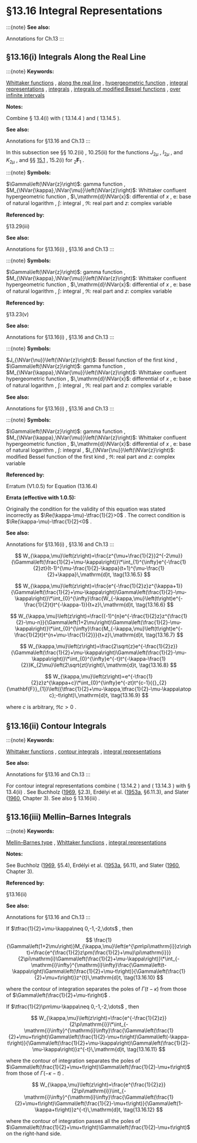 # §13.16 Integral Representations

:::{note}
**See also:**

Annotations for Ch.13
:::


## §13.16(i) Integrals Along the Real Line

:::{note}
**Keywords:**

[Whittaker functions](http://dlmf.nist.gov/search/search?q=Whittaker%20functions) , [along the real line](http://dlmf.nist.gov/search/search?q=along%20the%20real%20line) , [hypergeometric function](http://dlmf.nist.gov/search/search?q=hypergeometric%20function) , [integral representations](http://dlmf.nist.gov/search/search?q=integral%20representations) , [integrals](http://dlmf.nist.gov/search/search?q=integrals) , [integrals of modified Bessel functions](http://dlmf.nist.gov/search/search?q=integrals%20of%20modified%20Bessel%20functions) , [over infinite intervals](http://dlmf.nist.gov/search/search?q=over%20infinite%20intervals)

**Notes:**

Combine § 13.4(i) with ( 13.14.4 ) and ( 13.14.5 ).

**See also:**

Annotations for §13.16 and Ch.13
:::

In this subsection see §§ 10.2(ii) , 10.25(ii) for the functions $J_{2\mu}$ , $I_{2\mu}$ , and $K_{2\mu}$ , and §§ [15.1](./15.1.md "§15.1 Special Notation ‣ Notation ‣ Chapter 15 Hypergeometric Function") , 15.2(i) for ${{}_{2}{\mathbf{F}}_{1}}$ .

:::{note}
**Symbols:**

$\Gamma\left(\NVar{z}\right)$: gamma function , $M_{\NVar{\kappa},\NVar{\mu}}\left(\NVar{z}\right)$: Whittaker confluent hypergeometric function , $\,\mathrm{d}\NVar{x}$: differential of $x$ , $\mathrm{e}$: base of natural logarithm , $\int$: integral , $\Re$: real part and $z$: complex variable

**Referenced by:**

§13.29(iii)

**See also:**

Annotations for §13.16(i) , §13.16 and Ch.13
:::

:::{note}
**Symbols:**

$\Gamma\left(\NVar{z}\right)$: gamma function , $M_{\NVar{\kappa},\NVar{\mu}}\left(\NVar{z}\right)$: Whittaker confluent hypergeometric function , $\,\mathrm{d}\NVar{x}$: differential of $x$ , $\mathrm{e}$: base of natural logarithm , $\int$: integral , $\Re$: real part and $z$: complex variable

**Referenced by:**

§13.23(v)

**See also:**

Annotations for §13.16(i) , §13.16 and Ch.13
:::

:::{note}
**Symbols:**

$J_{\NVar{\nu}}\left(\NVar{z}\right)$: Bessel function of the first kind , $\Gamma\left(\NVar{z}\right)$: gamma function , $M_{\NVar{\kappa},\NVar{\mu}}\left(\NVar{z}\right)$: Whittaker confluent hypergeometric function , $\,\mathrm{d}\NVar{x}$: differential of $x$ , $\mathrm{e}$: base of natural logarithm , $\int$: integral , $\Re$: real part and $z$: complex variable

**See also:**

Annotations for §13.16(i) , §13.16 and Ch.13
:::

:::{note}
**Symbols:**

$\Gamma\left(\NVar{z}\right)$: gamma function , $M_{\NVar{\kappa},\NVar{\mu}}\left(\NVar{z}\right)$: Whittaker confluent hypergeometric function , $\,\mathrm{d}\NVar{x}$: differential of $x$ , $\mathrm{e}$: base of natural logarithm , $\int$: integral , $I_{\NVar{\nu}}\left(\NVar{z}\right)$: modified Bessel function of the first kind , $\Re$: real part and $z$: complex variable

**Referenced by:**

Erratum (V1.0.5) for Equation (13.16.4)

**Errata (effective with 1.0.5):**

Originally the condition for the validity of this equation was stated incorrectly as $\Re(\kappa-\mu)-\tfrac{1}{2}>0$ . The correct condition is $\Re(\kappa-\mu)-\tfrac{1}{2}<0$ .

**See also:**

Annotations for §13.16(i) , §13.16 and Ch.13
:::


<a id="E5"></a>
$$
W_{\kappa,\mu}\left(z\right)=\frac{z^{\mu+\frac{1}{2}}2^{-2\mu}}{\Gamma\left(\frac{1}{2}+\mu-\kappa\right)}\*\int_{1}^{\infty}e^{-\frac{1}{2}zt}(t-1)^{\mu-\frac{1}{2}-\kappa}(t+1)^{\mu-\frac{1}{2}+\kappa}\,\mathrm{d}t, \tag{13.16.5}
$$


<a id="E6"></a>
$$
W_{\kappa,\mu}\left(z\right)=\frac{e^{-\frac{1}{2}z}z^{\kappa+1}}{\Gamma\left(\frac{1}{2}+\mu-\kappa\right)\Gamma\left(\frac{1}{2}-\mu-\kappa\right)}\*\int_{0}^{\infty}\frac{W_{-\kappa,\mu}\left(t\right)e^{-\frac{1}{2}t}t^{-\kappa-1}}{t+z}\,\mathrm{d}t, \tag{13.16.6}
$$


<a id="E7"></a>
$$
W_{\kappa,\mu}\left(z\right)=\frac{(-1)^{n}e^{-\frac{1}{2}z}z^{\frac{1}{2}-\mu-n}}{\Gamma\left(1+2\mu\right)\Gamma\left(\frac{1}{2}-\mu-\kappa\right)}\*\int_{0}^{\infty}\frac{M_{-\kappa,\mu}\left(t\right)e^{-\frac{1}{2}t}t^{n+\mu-\frac{1}{2}}}{t+z}\,\mathrm{d}t, \tag{13.16.7}
$$


<a id="E8"></a>
$$
W_{\kappa,\mu}\left(z\right)=\frac{2\sqrt{z}e^{-\frac{1}{2}z}}{\Gamma\left(\frac{1}{2}+\mu-\kappa\right)\Gamma\left(\frac{1}{2}-\mu-\kappa\right)}\*\int_{0}^{\infty}e^{-t}t^{-\kappa-\frac{1}{2}}K_{2\mu}\left(2\sqrt{zt}\right)\,\mathrm{d}t, \tag{13.16.8}
$$


<a id="E9"></a>
$$
W_{\kappa,\mu}\left(z\right)=e^{-\frac{1}{2}z}z^{\kappa+c}\*\int_{0}^{\infty}e^{-zt}t^{c-1}{{}_{2}{\mathbf{F}}_{1}}\left({\tfrac{1}{2}+\mu-\kappa,\tfrac{1}{2}-\mu-\kappa\atop c};-t\right)\,\mathrm{d}t, \tag{13.16.9}
$$

where $c$ is arbitrary, $\Re c>0$ .


## §13.16(ii) Contour Integrals

:::{note}
**Keywords:**

[Whittaker functions](http://dlmf.nist.gov/search/search?q=Whittaker%20functions) , [contour integrals](http://dlmf.nist.gov/search/search?q=contour%20integrals) , [integral representations](http://dlmf.nist.gov/search/search?q=integral%20representations)

**See also:**

Annotations for §13.16 and Ch.13
:::

For contour integral representations combine ( 13.14.2 ) and ( 13.14.3 ) with § 13.4(ii) . See Buchholz ([1969](./bib/B.html#bib363 "The Confluent Hypergeometric Function with Special Emphasis on Its Applications"), §2.3), Erdélyi et al. ([1953a](./bib/E.html#bib751 "Higher Transcendental Functions. Vol. I"), §6.11.3), and Slater ([1960](./bib/S.html#bib2098 "Confluent Hypergeometric Functions"), Chapter 3). See also § 13.16(iii) .


## §13.16(iii) Mellin–Barnes Integrals

:::{note}
**Keywords:**

[Mellin–Barnes type](http://dlmf.nist.gov/search/search?q=Mellin%E2%80%93Barnes%20type) , [Whittaker functions](http://dlmf.nist.gov/search/search?q=Whittaker%20functions) , [integral representations](http://dlmf.nist.gov/search/search?q=integral%20representations)

**Notes:**

See Buchholz ([1969](./bib/B.html#bib363 "The Confluent Hypergeometric Function with Special Emphasis on Its Applications"), §5.4), Erdélyi et al. ([1953a](./bib/E.html#bib751 "Higher Transcendental Functions. Vol. I"), §6.11), and Slater ([1960](./bib/S.html#bib2098 "Confluent Hypergeometric Functions"), Chapter 3).

**Referenced by:**

§13.16(ii)

**See also:**

Annotations for §13.16 and Ch.13
:::

If $\tfrac{1}{2}+\mu-\kappa\neq 0,-1,-2,\dots$ , then


<a id="E10"></a>
$$
\frac{1}{\Gamma\left(1+2\mu\right)}M_{\kappa,\mu}\left(e^{\pm\pi\mathrm{i}}z\right)=\frac{e^{\frac{1}{2}z\pm(\frac{1}{2}+\mu)\pi\mathrm{i}}}{2\pi\mathrm{i}\Gamma\left(\frac{1}{2}+\mu-\kappa\right)}\*\int_{-\mathrm{i}\infty}^{\mathrm{i}\infty}\frac{\Gamma\left(t-\kappa\right)\Gamma\left(\frac{1}{2}+\mu-t\right)}{\Gamma\left(\frac{1}{2}+\mu+t\right)}z^{t}\,\mathrm{d}t, \tag{13.16.10}
$$

where the contour of integration separates the poles of $\Gamma\left(t-\kappa\right)$ from those of $\Gamma\left(\frac{1}{2}+\mu-t\right)$ .

If $\tfrac{1}{2}\pm\mu-\kappa\neq 0,-1,-2,\dots$ , then


<a id="E11"></a>
$$
W_{\kappa,\mu}\left(z\right)=\frac{e^{-\frac{1}{2}z}}{2\pi\mathrm{i}}\*\int_{-\mathrm{i}\infty}^{\mathrm{i}\infty}\frac{\Gamma\left(\frac{1}{2}+\mu+t\right)\Gamma\left(\frac{1}{2}-\mu+t\right)\Gamma\left(-\kappa-t\right)}{\Gamma\left(\frac{1}{2}+\mu-\kappa\right)\Gamma\left(\frac{1}{2}-\mu-\kappa\right)}z^{-t}\,\mathrm{d}t, \tag{13.16.11}
$$

where the contour of integration separates the poles of $\Gamma\left(\frac{1}{2}+\mu+t\right)\Gamma\left(\frac{1}{2}-\mu+t\right)$ from those of $\Gamma\left(-\kappa-t\right)$ .


<a id="E12"></a>
$$
W_{\kappa,\mu}\left(z\right)=\frac{e^{\frac{1}{2}z}}{2\pi\mathrm{i}}\int_{-\mathrm{i}\infty}^{\mathrm{i}\infty}\frac{\Gamma\left(\frac{1}{2}+\mu+t\right)\Gamma\left(\frac{1}{2}-\mu+t\right)}{\Gamma\left(1-\kappa+t\right)}z^{-t}\,\mathrm{d}t, \tag{13.16.12}
$$

where the contour of integration passes all the poles of $\Gamma\left(\frac{1}{2}+\mu+t\right)\Gamma\left(\frac{1}{2}-\mu+t\right)$ on the right-hand side.
